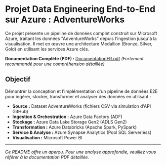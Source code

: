 # Projet Data Engineering End-to-End sur Azure : AdventureWorks

Ce projet présente un pipeline de données complet construit sur Microsoft Azure, traitant les données "AdventureWorks" depuis l'ingestion jusqu'à la visualisation. Il met en œuvre une architecture Medallion (Bronze, Silver, Gold) en utilisant les services Azure clés.

**Documentation Complète (PDF) :** [DocumentationFR.pdf](DocumentationFR.pdf) *(Fortement recommandé pour une compréhension détaillée)*

## Objectif

Démontrer la conception et l'implémentation d'un pipeline de données E2E pour ingérer, stocker, transformer et analyser des données en utilisant :
- **Source :** Dataset AdventureWorks (fichiers CSV via simulation d'API GitHub)
- **Ingestion & Orchestration :** Azure Data Factory (ADF)
- **Stockage :** Azure Data Lake Storage Gen2 (ADLS Gen2)
- **Transformation :** Azure Databricks (Apache Spark, PySpark)
- **Service & Analyse :** Azure Synapse Analytics (Pool SQL Serverless)
- **Visualisation :** Microsoft Power BI

---
*Ce README offre un aperçu. Pour une analyse approfondie, veuillez vous référer à la documentation PDF détaillée.*
